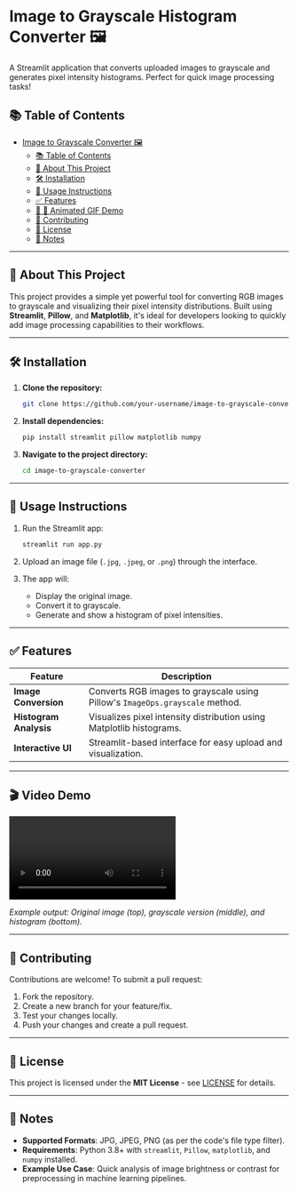 # Image to Grayscale Histogram Converter 🖼️

A Streamlit application that converts uploaded images to grayscale and generates pixel intensity histograms. Perfect for quick image processing tasks!

## 📚 Table of Contents

- [Image to Grayscale Converter 🖼️](#image-to-grayscale-converter-️)
  - [📚 Table of Contents](#-table-of-contents)
  - [🧠 About This Project](#-about-this-project)
  - [🛠️ Installation](#️-installation)
  - [🚀 Usage Instructions](#-usage-instructions)
  - [✅ Features](#-features)
  - [📸 🎉 Animated GIF Demo](#--animated-gif-demo)
  - [🤝 Contributing](#-contributing)
  - [📄 License](#-license)
  - [📌 Notes](#-notes)

---

## 🧠 About This Project

This project provides a simple yet powerful tool for converting RGB images to grayscale and visualizing their pixel intensity distributions. Built using **Streamlit**, **Pillow**, and **Matplotlib**, it's ideal for developers looking to quickly add image processing capabilities to their workflows.

---

## 🛠️ Installation

1. **Clone the repository:**
   ```bash
   git clone https://github.com/your-username/image-to-grayscale-converter.git
   ```

2. **Install dependencies:**
   ```bash
   pip install streamlit pillow matplotlib numpy
   ```

3. **Navigate to the project directory:**
   ```bash
   cd image-to-grayscale-converter
   ```

---

## 🚀 Usage Instructions

1. Run the Streamlit app:
   ```bash
   streamlit run app.py
   ```

2. Upload an image file (`.jpg`, `.jpeg`, or `.png`) through the interface.

3. The app will:
   - Display the original image.
   - Convert it to grayscale.
   - Generate and show a histogram of pixel intensities.

---

## ✅ Features

| Feature                | Description                                                                  |
| ---------------------- | ---------------------------------------------------------------------------- |
| **Image Conversion**   | Converts RGB images to grayscale using Pillow's `ImageOps.grayscale` method. |
| **Histogram Analysis** | Visualizes pixel intensity distribution using Matplotlib histograms.         |
| **Interactive UI**     | Streamlit-based interface for easy upload and visualization.                 |

---

## 🎬 Video Demo

<video controls>
  <source src="https://github.com/pabs-code/Image-to-grayscale-histogram-converter/blob/main/assets/video-sample.webm" type="video/webm">
  Your browser does not support the video tag.
</video>


*Example output: Original image (top), grayscale version (middle), and histogram (bottom).*

---

## 🤝 Contributing

Contributions are welcome! To submit a pull request:

1. Fork the repository.
2. Create a new branch for your feature/fix.
3. Test your changes locally.
4. Push your changes and create a pull request.

---

## 📄 License

This project is licensed under the **MIT License** - see [LICENSE](LICENSE) for details.


---

## 📌 Notes

- **Supported Formats**: JPG, JPEG, PNG (as per the code's file type filter).
- **Requirements**: Python 3.8+ with `streamlit`, `Pillow`, `matplotlib`, and `numpy` installed.
- **Example Use Case**: Quick analysis of image brightness or contrast for preprocessing in machine learning pipelines.
